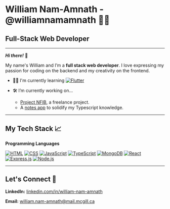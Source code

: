# William Nam-Amnath - @williamnamamnath 👨‍💻

## Full-Stack Web Developer 


--------


***Hi there!*** 👋 


My name's William and I’m a **full stack web developer**. I love expressing my passion for coding on the backend and my creativity on the frontend. 

- 👨‍💻 I'm currently learning <a href="#"><img alt="Flutter" src="https://img.shields.io/badge/Flutter-%2302569B.svg?logo=Flutter&logoColor=white"></a> 


- 🛠️ I’m currently working on...
  - [Project NFIB](https://github.com/williamnamamnath/project-nfib), a freelance project. 
  - A [notes app](https://github.com/williamnamamnath/notes-app) to solidify my Typescript knowledge.



------------

## My Tech Stack 📈

**Programming Languages**

<a href="#"><img alt="HTML" src="https://img.shields.io/badge/HTML-E34F26.svg?logo=html5&logoColor=white"></a>
<a href="#"><img alt="CSS" src="https://img.shields.io/badge/CSS-1572B6.svg?logo=css3&logoColor=white"></a>
<a href="#"><img alt="JavaScript" src="https://img.shields.io/badge/JavaScript-F7DF1E.svg?logo=javascript&logoColor=black"></a>
<a href="#"><img alt="TypeScript" src="https://img.shields.io/badge/TypeScript-007ACC.svg?logo=typescript&logoColor=white"></a> 
<a href="#"><img alt="MongoDB" src ="https://img.shields.io/badge/MongoDB-4ea94b.svg?logo=mongodb&logoColor=white"></a>
<a href="#"><img alt="React" src="https://img.shields.io/badge/React-20232a.svg?logo=react&logoColor=%2361DAFB"></a>
<a href="#"><img alt="Express.js" src="https://img.shields.io/badge/Express.js-404d59.svg?logo=express&logoColor=white"></a>
<a href="#"><img alt="Node.js" src="https://img.shields.io/badge/Node.js-43853D.svg?logo=node.js&logoColor=white"></a>

------------

## Let's Connect 🤝 

 

**LinkedIn:** [linkedin.com/in/william-nam-amnath](linkedin.com/in/william-nam-amnath) 

**Email:** william.nam-amnath@mail.mcgill.ca
